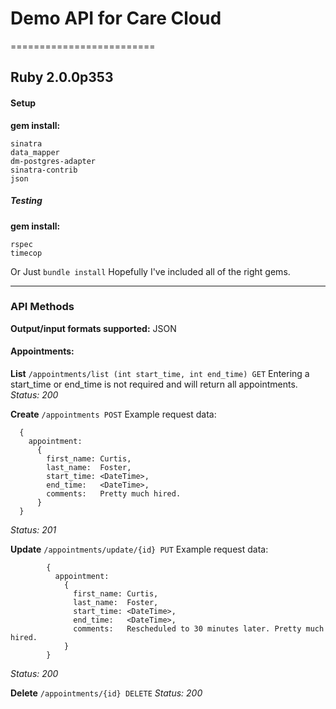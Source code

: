 # Demo API for Care Cloud
=========================

Ruby 2.0.0p353
--------------

#### Setup
**gem install:**
```
sinatra
data_mapper
dm-postgres-adapter
sinatra-contrib
json
```
##### Testing
**gem install:**
```
rspec
timecop
```
Or Just
`bundle install`
Hopefully I've included all of the right gems.

***

### API Methods

**Output/input formats supported:**
JSON

#### Appointments:

**List**
`/appointments/list (int start_time, int end_time) GET`
Entering a start_time or end_time is not required and will return all appointments.
*Status: 200*

**Create**
`/appointments POST`
Example request data:
```
  {
    appointment:
      {
        first_name: Curtis,
        last_name:  Foster,
        start_time: <DateTime>,
        end_time:   <DateTime>,
        comments:   Pretty much hired.
      }
  }
```
*Status: 201*

**Update**
`/appointments/update/{id} PUT`
Example request data:
```
        {
          appointment:
            {
              first_name: Curtis,
              last_name:  Foster,
              start_time: <DateTime>,
              end_time:   <DateTime>,
              comments:   Rescheduled to 30 minutes later. Pretty much hired.
            }
        }
```
*Status: 200*

**Delete**
`/appointments/{id} DELETE`
*Status: 200*
